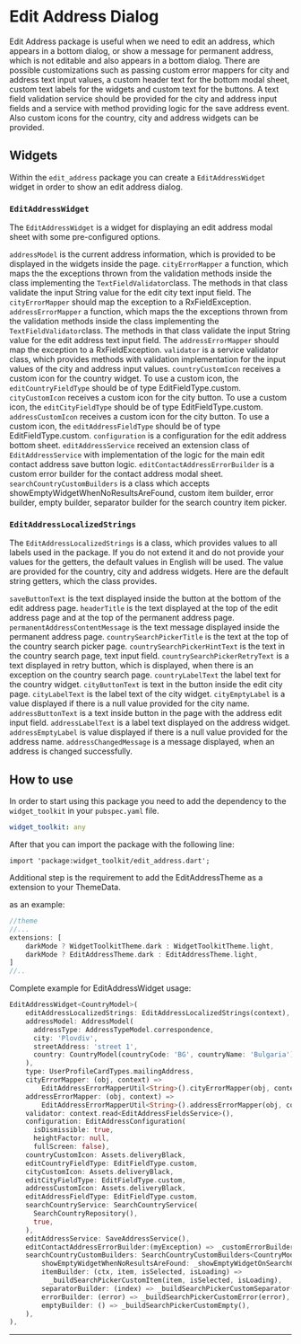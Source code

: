 # Edit Address Dialog

Edit Address package is useful when we need to edit an address, which appears in a bottom dialog,
or show a message for permanent address, which is not editable and also appears in a bottom dialog.
There are possible customizations such as passing custom error mappers for city and address text 
input values, a custom header text for the bottom modal sheet, custom text labels for the
widgets and custom text for the buttons. A text field validation service should be provided for the 
city and address input fields and a service with method providing logic for the save address event.
Also custom icons for the country, city and address widgets can be provided.

## Widgets

Within the `edit_address` package you can create a `EditAddressWidget` widget in order
to show an edit address dialog. 

### `EditAddressWidget`

The `EditAddressWidget` is a widget for displaying an edit address modal sheet with some
pre-configured options.

`addressModel` is the current address information, which is provided to be displayed in the widgets 
inside the page.
`cityErrorMapper` a function, which maps the the exceptions thrown from the validation methods 
inside the class implementing the `TextFieldValidator`class. The methods in that class validate 
the input String value for the edit city text input field. The `cityErrorMapper` should map the 
exception to a RxFieldException.
`addressErrorMapper` a function, which maps the the exceptions thrown from the validation methods 
inside the class implementing the `TextFieldValidator`class. The methods in that class validate the 
input String value for the edit address text input field. The `addressErrorMapper` should map the 
exception to a RxFieldException.
`validator` is a service validator class, which provides methods with validation implementation for 
the input values of the city and address input values.
`countryCustomIcon` receives a custom icon for the country widget. To use a custom icon, the 
`editCountryFieldType` should be of type EditFieldType.custom.
`cityCustomIcon` receives a custom icon for the city button. To use a custom icon, the 
`editCityFieldType` should be of type EditFieldType.custom.
`addressCustomIcon` receives a custom icon for the city button. To use a custom icon, the
`editAddressFieldType` should be of type EditFieldType.custom.
`configuration` is a configuration for the edit address bottom sheet.
`editAddressService` received an extension class of `EditAddressService` with implementation of the 
logic for the main edit contact address save button logic.
`editContactAddressErrorBuilder` is a custom error builder for the contact address modal sheet.
`searchCountryCustomBuilders` is a class which accepts showEmptyWidgetWhenNoResultsAreFound,
custom item builder, error builder, empty builder, separator builder for the search country item
picker.

### `EditAddressLocalizedStrings`

The `EditAddressLocalizedStrings` is a class, which provides values to all labels used in the 
package. If you do not extend it and do not provide your values for the getters, the default values in
English will be used. The value are provided for the country, city and address widgets. Here are the
default string getters, which the class provides.

`saveButtonText` is the text displayed inside the button at the bottom of the edit address page.
`headerTitle` is the text displayed at the top of the edit address page and at the top of the
permanent address page.
`permanentAddressContentMessage` is the text message displayed inside the permanent address page.
`countrySearchPickerTitle` is the text at the top of the country search picker page.
`countrySearchPickerHintText` is the text in the country search page, text input field.
`countrySearchPickerRetryText` is a text displayed in retry button, which is displayed, when 
there is an exception on the country search page.
`countryLabelText` the label text for the country widget.
`cityButtonText` is text in the button inside the edit city page.
`cityLabelText` is the label text of the city widget.
`cityEmptyLabel` is a value displayed if there is a null value provided for the city name.
`addressButtonText` is a text inside button in the page with the address edit input field.
`addressLabelText` is a label text displayed on the address widget.
`addressEmptyLabel` is value displayed if there is a null value provided for the address name.
`addressChangedMessage` is a message displayed, when an address is changed successfully.

## How to use

In order to start using this package you need to add the dependency to the `widget_toolkit` in
your `pubspec.yaml` file.

```yaml
widget_toolkit: any
```

After that you can import the package with the following line:

`import 'package:widget_toolkit/edit_address.dart';`

Additional step is the requirement to add the EditAddressTheme as a
extension to your ThemeData.

as an example:

```dart
//theme
//...
extensions: [
    darkMode ? WidgetToolkitTheme.dark : WidgetToolkitTheme.light,
    darkMode ? EditAddressTheme.dark : EditAddressTheme.light,
]
//..
```

Complete example for EditAddressWidget usage:

```dart
EditAddressWidget<CountryModel>(
    editAddressLocalizedStrings: EditAddressLocalizedStrings(context),
    addressModel: AddressModel(
      addressType: AddressTypeModel.correspondence,
      city: 'Plovdiv',
      streetAddress: 'street 1',
      country: CountryModel(countryCode: 'BG', countryName: 'Bulgaria'),
    ),
    type: UserProfileCardTypes.mailingAddress,
    cityErrorMapper: (obj, context) =>
        EditAddressErrorMapperUtil<String>().cityErrorMapper(obj, context),
    addressErrorMapper: (obj, context) =>
        EditAddressErrorMapperUtil<String>().addressErrorMapper(obj, context),
    validator: context.read<EditAddressFieldsService>(),
    configuration: EditAddressConfiguration(
      isDismissible: true,
      heightFactor: null,
      fullScreen: false),
    countryCustomIcon: Assets.deliveryBlack,
    editCountryFieldType: EditFieldType.custom,
    cityCustomIcon: Assets.deliveryBlack,
    editCityFieldType: EditFieldType.custom,
    addressCustomIcon: Assets.deliveryBlack,
    editAddressFieldType: EditFieldType.custom,
    searchCountryService: SearchCountryService(
      SearchCountryRepository(),
      true,
    ),
    editAddressService: SaveAddressService(),
    editContactAddressErrorBuilder:(myException) => _customErrorBuilder(myException!, context),
    searchCountryCustomBuilders: SearchCountryCustomBuilders<CountryModel>(
        showEmptyWidgetWhenNoResultsAreFound: _showEmptyWidgetOnSearchCountryWhenNoResults(context),
        itemBuilder: (ctx, item, isSelected, isLoading) =>
          _buildSearchPickerCustomItem(item, isSelected, isLoading),
        separatorBuilder: (index) => _buildSearchPickerCustomSeparator(),
        errorBuilder: (error) => _buildSearchPickerCustomError(error),
        emptyBuilder: () => _buildSearchPickerCustomEmpty(),
    ),
),
```

---